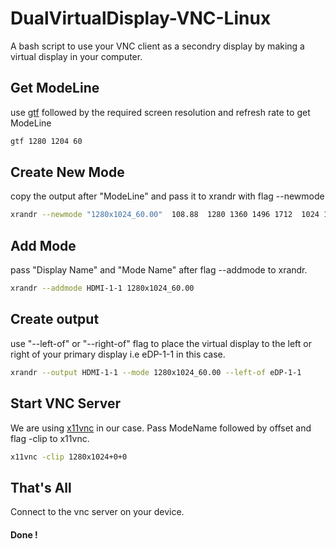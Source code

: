 # DualVirtualDisplay-VNC-Linux

A bash script to use your VNC client as a secondry display by making a virtual display in your computer.

## Get ModeLine

use [gtf](https://linux.die.net/man/1/gtf) followed by the required screen resolution and refresh rate to get ModeLine

```bash
gtf 1280 1204 60
```

## Create New Mode

copy the output after "ModeLine" and pass it to xrandr with flag --newmode

```bash
xrandr --newmode "1280x1024_60.00"  108.88  1280 1360 1496 1712  1024 1025 1028 1060  -HSync +Vsync
```

## Add Mode

pass "Display Name" and "Mode Name" after flag --addmode to xrandr.

```bash
xrandr --addmode HDMI-1-1 1280x1024_60.00
```

## Create output

use "--left-of" or "--right-of" flag to place the virtual display to the left or right of your primary display i.e eDP-1-1 in this case.

```bash
xrandr --output HDMI-1-1 --mode 1280x1024_60.00 --left-of eDP-1-1
```

## Start VNC Server

We are using [x11vnc](https://linux.die.net/man/1/x11vnc) in our case.
Pass ModeName followed by offset and flag -clip to x11vnc.

```bash
x11vnc -clip 1280x1024+0+0
```

## That's All

Connect to the vnc server on your device.

#### Done !
